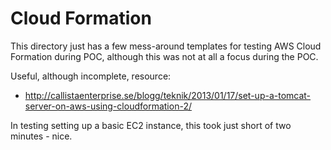 # Cloud Formation
This directory just has a few mess-around templates for testing AWS Cloud Formation during POC, although this was not
at all a focus during the POC.

Useful, although incomplete, resource:
- http://callistaenterprise.se/blogg/teknik/2013/01/17/set-up-a-tomcat-server-on-aws-using-cloudformation-2/

In testing setting up a basic EC2 instance, this took just short of two minutes - nice.
